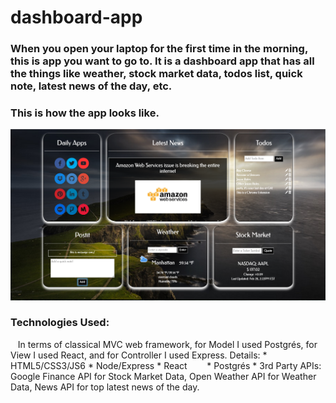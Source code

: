 # dashboard-app

### When you open your laptop for the first time in the morning, this is app you want to go to. It is a dashboard app that has all the things like weather, stock market data, todos list, quick note, latest news of the day, etc. 

### This is how the app looks like.
 ![Screenshot of the App](./screenShot.png)

### Technologies Used:
    In terms of classical MVC web framework, for Model I used Postgrés, for View I used React, and for Controller I used Express.
    Details:
        * HTML5/CSS3/JS6
        * Node/Express
        * React
        * Postgrés
        * 3rd Party APIs: Google Finance API for Stock Market Data, Open Weather API for Weather Data, News API for top latest news of the day. 
        
